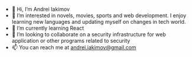 - 👋 Hi, I’m Andrei Iakimov
- 👀 I’m interested in novels, movies, sports and web development. I enjoy learning new languages and updating myself on changes in tech world.
- 🌱 I’m currently learning React
- 💞️ I’m looking to collaborate on a security infrastructure for web application or other programs related to security
- 📫 You can reach me at andrei.iakimov@gmail.com

<!---
andrei-iakimov/andrei-iakimov is a ✨ special ✨ repository because its `README.md` (this file) appears on your GitHub profile.
You can click the Preview link to take a look at your changes.
--->
